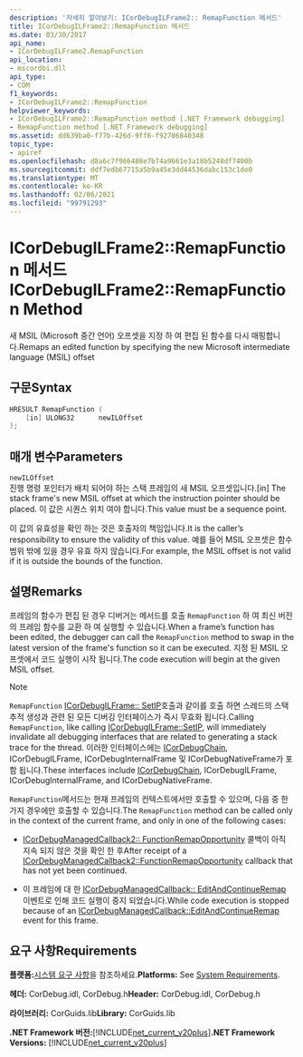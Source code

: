 ```yaml
---
description: '자세히 알아보기: ICorDebugILFrame2:: RemapFunction 메서드'
title: ICorDebugILFrame2::RemapFunction 메서드
ms.date: 03/30/2017
api_name:
- ICorDebugILFrame2.RemapFunction
api_location:
- mscordbi.dll
api_type:
- COM
f1_keywords:
- ICorDebugILFrame2::RemapFunction
helpviewer_keywords:
- ICorDebugILFrame2::RemapFunction method [.NET Framework debugging]
- RemapFunction method [.NET Framework debugging]
ms.assetid: dd639ba0-f77b-426d-9ff6-f92706840348
topic_type:
- apiref
ms.openlocfilehash: d8a6c7f966488e7b74a9661e3a18b5248df7400b
ms.sourcegitcommit: ddf7edb67715a5b9a45e3dd44536dabc153c1de0
ms.translationtype: MT
ms.contentlocale: ko-KR
ms.lasthandoff: 02/06/2021
ms.locfileid: "99791293"
---
```

# <a name="icordebugilframe2remapfunction-method"></a><span data-ttu-id="3054e-103">ICorDebugILFrame2::RemapFunction 메서드</span><span class="sxs-lookup"><span data-stu-id="3054e-103">ICorDebugILFrame2::RemapFunction Method</span></span>

<span data-ttu-id="3054e-104">새 MSIL (Microsoft 중간 언어) 오프셋을 지정 하 여 편집 된 함수를 다시 매핑합니다.</span><span class="sxs-lookup"><span data-stu-id="3054e-104">Remaps an edited function by specifying the new Microsoft intermediate language (MSIL) offset</span></span>  
  
## <a name="syntax"></a><span data-ttu-id="3054e-105">구문</span><span class="sxs-lookup"><span data-stu-id="3054e-105">Syntax</span></span>  
  
```cpp  
HRESULT RemapFunction (  
    [in] ULONG32      newILOffset  
);  
```  
  
## <a name="parameters"></a><span data-ttu-id="3054e-106">매개 변수</span><span class="sxs-lookup"><span data-stu-id="3054e-106">Parameters</span></span>  

 `newILOffset`  
 <span data-ttu-id="3054e-107">진행 명령 포인터가 배치 되어야 하는 스택 프레임의 새 MSIL 오프셋입니다.</span><span class="sxs-lookup"><span data-stu-id="3054e-107">[in] The stack frame's new MSIL offset at which the instruction pointer should be placed.</span></span> <span data-ttu-id="3054e-108">이 값은 시퀀스 위치 여야 합니다.</span><span class="sxs-lookup"><span data-stu-id="3054e-108">This value must be a sequence point.</span></span>  
  
 <span data-ttu-id="3054e-109">이 값의 유효성을 확인 하는 것은 호출자의 책임입니다.</span><span class="sxs-lookup"><span data-stu-id="3054e-109">It is the caller’s responsibility to ensure the validity of this value.</span></span> <span data-ttu-id="3054e-110">예를 들어 MSIL 오프셋은 함수 범위 밖에 있을 경우 유효 하지 않습니다.</span><span class="sxs-lookup"><span data-stu-id="3054e-110">For example, the MSIL offset is not valid if it is outside the bounds of the function.</span></span>  
  
## <a name="remarks"></a><span data-ttu-id="3054e-111">설명</span><span class="sxs-lookup"><span data-stu-id="3054e-111">Remarks</span></span>  

 <span data-ttu-id="3054e-112">프레임의 함수가 편집 된 경우 디버거는 메서드를 호출 `RemapFunction` 하 여 최신 버전의 프레임 함수를 교환 하 여 실행할 수 있습니다.</span><span class="sxs-lookup"><span data-stu-id="3054e-112">When a frame’s function has been edited, the debugger can call the `RemapFunction` method to swap in the latest version of the frame's function so it can be executed.</span></span> <span data-ttu-id="3054e-113">지정 된 MSIL 오프셋에서 코드 실행이 시작 됩니다.</span><span class="sxs-lookup"><span data-stu-id="3054e-113">The code execution will begin at the given MSIL offset.</span></span>  
  
> [!NOTE]
> <span data-ttu-id="3054e-114">`RemapFunction` [ICorDebugILFrame:: SetIP](icordebugilframe-setip-method.md)호출과 같이를 호출 하면 스레드의 스택 추적 생성과 관련 된 모든 디버깅 인터페이스가 즉시 무효화 됩니다.</span><span class="sxs-lookup"><span data-stu-id="3054e-114">Calling `RemapFunction`, like calling [ICorDebugILFrame::SetIP](icordebugilframe-setip-method.md), will immediately invalidate all debugging interfaces that are related to generating a stack trace for the thread.</span></span> <span data-ttu-id="3054e-115">이러한 인터페이스에는 [ICorDebugChain](icordebugchain-interface.md), ICorDebugILFrame, ICorDebugInternalFrame 및 ICorDebugNativeFrame가 포함 됩니다.</span><span class="sxs-lookup"><span data-stu-id="3054e-115">These interfaces include [ICorDebugChain](icordebugchain-interface.md), ICorDebugILFrame, ICorDebugInternalFrame, and ICorDebugNativeFrame.</span></span>  
  
 <span data-ttu-id="3054e-116">`RemapFunction`메서드는 현재 프레임의 컨텍스트에서만 호출할 수 있으며, 다음 중 한 가지 경우에만 호출할 수 있습니다.</span><span class="sxs-lookup"><span data-stu-id="3054e-116">The `RemapFunction` method can be called only in the context of the current frame, and only in one of the following cases:</span></span>  
  
- <span data-ttu-id="3054e-117">[ICorDebugManagedCallback2:: FunctionRemapOpportunity](icordebugmanagedcallback2-functionremapopportunity-method.md) 콜백이 아직 지속 되지 않은 것을 확인 한 후</span><span class="sxs-lookup"><span data-stu-id="3054e-117">After receipt of a [ICorDebugManagedCallback2::FunctionRemapOpportunity](icordebugmanagedcallback2-functionremapopportunity-method.md) callback that has not yet been continued.</span></span>  
  
- <span data-ttu-id="3054e-118">이 프레임에 대 한 [ICorDebugManagedCallback:: EditAndContinueRemap](icordebugmanagedcallback-editandcontinueremap-method.md) 이벤트로 인해 코드 실행이 중지 되었습니다.</span><span class="sxs-lookup"><span data-stu-id="3054e-118">While code execution is stopped because of an [ICorDebugManagedCallback::EditAndContinueRemap](icordebugmanagedcallback-editandcontinueremap-method.md) event for this frame.</span></span>  
  
## <a name="requirements"></a><span data-ttu-id="3054e-119">요구 사항</span><span class="sxs-lookup"><span data-stu-id="3054e-119">Requirements</span></span>  

 <span data-ttu-id="3054e-120">**플랫폼:**[시스템 요구 사항](../../get-started/system-requirements.md)을 참조하세요.</span><span class="sxs-lookup"><span data-stu-id="3054e-120">**Platforms:** See [System Requirements](../../get-started/system-requirements.md).</span></span>  
  
 <span data-ttu-id="3054e-121">**헤더:** CorDebug.idl, CorDebug.h</span><span class="sxs-lookup"><span data-stu-id="3054e-121">**Header:** CorDebug.idl, CorDebug.h</span></span>  
  
 <span data-ttu-id="3054e-122">**라이브러리:** CorGuids.lib</span><span class="sxs-lookup"><span data-stu-id="3054e-122">**Library:** CorGuids.lib</span></span>  
  
 <span data-ttu-id="3054e-123">**.NET Framework 버전:**[!INCLUDE[net_current_v20plus](../../../../includes/net-current-v20plus-md.md)]</span><span class="sxs-lookup"><span data-stu-id="3054e-123">**.NET Framework Versions:** [!INCLUDE[net_current_v20plus](../../../../includes/net-current-v20plus-md.md)]</span></span>
